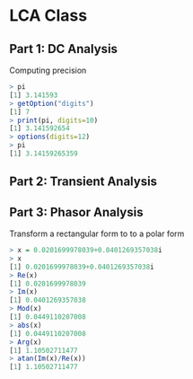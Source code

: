 # LCA Class

## Part 1: DC Analysis
Computing precision
```R
> pi
[1] 3.141593
> getOption("digits")
[1] 7
> print(pi, digits=10)
[1] 3.141592654
> options(digits=12)
> pi
[1] 3.14159265359
```

## Part 2: Transient Analysis


## Part 3: Phasor Analysis

Transform a rectangular form to to a polar form
```R
> x = 0.0201699978039+0.0401269357038i
> x
[1] 0.0201699978039+0.0401269357038i
> Re(x)
[1] 0.0201699978039
> Im(x)
[1] 0.0401269357038
> Mod(x)
[1] 0.0449110207008
> abs(x)
[1] 0.0449110207008
> Arg(x)
[1] 1.10502711477
> atan(Im(x)/Re(x))
[1] 1.10502711477
```
